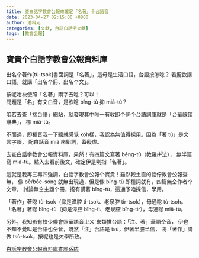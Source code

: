 ```yaml
---
title: 查白話字教會公報來確定「名著」个台語音
date: 2023-04-27 02:15:00 +0800
author: 潘科元
categories: [文獻, 台語白話字文獻]
tags: [教會公報]
---
```


## 寶貴个白話字教會公報資料庫

出名个著作[tù-tsok]書面詞是「名著」，這毋是生活口語，台語按怎唸？
若攏欲講口語，就講「出名个冊、出名个文」。

按呢咁袂使照「名著」兩字去唸？可以！  
問題是「名」有文白音，是欲唸 bîng-tù 抑 miâ-tù？

咱若去查「揣台語」網站，就發現其中唯一有收即个詞个台語詞庫就是「台華線頂辭典」，
標 miâ-tù。

不而過，即種音我一下聽就感覺 koh樣，我認為無值得採用。因為「著 tù」是文言字眼，
配白話音 miâ 來組詞，蓋礙虐。

去查白話字教會公報資料庫，果然！有四篇文寫著 bêng-tù（教羅拼法），
無半篇寫 miâ-tù。點入去看前後文，確定伊是咧指「名著」。

這就是我再三再四強調，白話字教會公報个寶貴！雖然較土直的話佇教會公報查無，
像 bē/bōe-sóng 就無出現過，但是像 bîng-tù 即種詞就有，四篇無仝作者个文章，
討論無仝主題个冊，攏有講著 bîng-tù，這通予咱採信，學用。

「著作」著唸 tù-tsok（抑是漳腔 tì-tsok、老泉腔 tìr-tsok），毋通唸 tù-tsoh。
「名著」著唸 bîng-tù（抑是漳腔 bîng-tì、老泉腔 bîng-tìr），毋通唸 miâ-tù。

另外，我知影有袂少儂會照華語音ㄓㄨˋ來類推台語：「注、著」華語仝音，
伊也不知不覺叫是台語也仝音，既然「注」台語是 tsù，伊著半臆半信，
將「著作」講做 tsù-tsok，按呢也是欠學所致。

[白話字教會公報資料庫查詢系統](http://minhakka.ling.sinica.edu.tw/bkg/choan-bun-kiam-sek.php?gi_gian=hoa)
